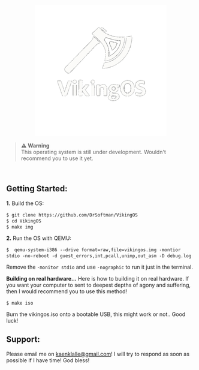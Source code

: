 
<p align="center">
<img src="assets/VikingOS_gitlogo.png" width="350" />
</p>
  
> **⚠ Warning**<br> This operating system is still under development. Wouldn't recommend you to use it yet. 

<br>

## Getting Started:

**1.** Build the OS:
```
$ git clone https://github.com/DrSoftman/VikingOS
$ cd VikingOS
$ make img
```


**2.** Run the OS with QEMU:
```
$  qemu-system-i386 --drive format=raw,file=vikingos.img -montior stdio -no-reboot -d guest_errors,int,pcall,unimp,out_asm -D debug.log
```
Remove the ``-monitor stdio`` and use ``-nographic`` to run it just in the terminal.

**Building on real hardware...**
Here is how to building it on real hardware. If you want your computer to sent to deepest depths of agony and suffering, then I would recommend you to use this method!
```
$ make iso
```
Burn the vikingos.iso onto a bootable USB, this might work or not.. Good luck!

## Support:
Please email me on kaenklalle@gmail.com!
I will try to respond as soon as possible if I have time! God bless!
